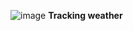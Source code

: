 ![image](https://github.com/user-attachments/assets/d0807699-22de-496e-9d5d-1a4c948eb350)
 **Tracking weather** 
